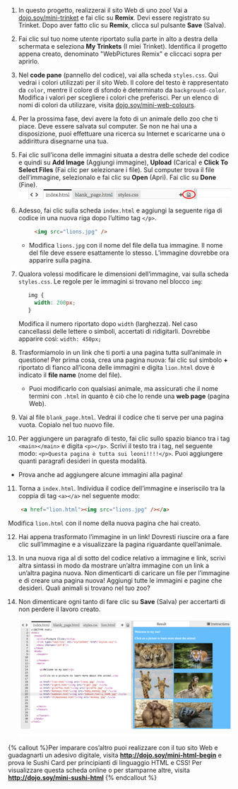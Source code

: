 1. In questo progetto, realizzerai il sito Web di uno zoo! Vai a [dojo.soy/mini-trinket](http://dojo.soy/mini-trinket) e fai clic su **Remix**. Devi essere registrato su Trinket. Dopo aver fatto clic su **Remix**, clicca sul pulsante **Save** (Salva).

2. Fai clic sul tuo nome utente riportato sulla parte in alto a destra della schermata e seleziona **My Trinkets** (I miei Trinket). Identifica il progetto appena creato, denominato "WebPictures Remix" e cliccaci sopra per aprirlo.

3. Nel **code pane** (pannello del codice), vai alla scheda `styles.css`. Qui vedrai i colori utilizzati per il sito Web. Il colore del testo è rappresentato da `color`, mentre il colore di sfondo è determinato da `background-color`. Modifica i valori per scegliere i colori che preferisci. Per un elenco di nomi di colori da utilizzare, visita [dojo.soy/mini-web-colours](http://dojo.soy/mini-web-colours).

4. Per la prossima fase, devi avere la foto di un animale dello zoo che ti piace. Deve essere salvata sul computer. Se non ne hai una a disposizione, puoi effettuare una ricerca su Internet e scaricarne una o addirittura disegnarne una tua.

5. Fai clic sull’icona delle immagini situata a destra delle schede del codice e quindi su **Add Image** (Aggiungi immagine), **Upload** (Carica) e **Click To Select Files** (Fai clic per selezionare i file). Sul computer trova il file dell’immagine, selezionalo e fai clic su **Open** (Apri). Fai clic su **Done** (Fine).   
    ![](TktImageIcon.png)

6. Adesso, fai clic sulla scheda `index.html` e aggiungi la seguente riga di codice in una nuova riga dopo l’ultimo tag `</p>`.

   ```html
        <img src="lions.jpg" />
   ```

   * Modifica `lions.jpg` con il nome del file della tua immagine. Il nome del file deve essere esattamente lo stesso. L’immagine dovrebbe ora apparire sulla pagina.
   
7. Qualora volessi modificare le dimensioni dell’immagine, vai sulla scheda `styles.css`. Le regole per le immagini si trovano nel blocco `img`:
   ```css
      img {
        width: 200px;
      }
   ``` 
   Modifica il numero riportato dopo `width` (larghezza). Nel caso cancellassi delle lettere o simboli, accertati di ridigitarli. Dovrebbe apparire così: `width: 450px;`

8. Trasformiamolo in un link che ti porti a una pagina tutta sull’animale in questione! Per prima cosa, crea una pagina nuova: fai clic sul simbolo **+** riportato di fianco all’icona delle immagini e digita `lion.html` dove è indicato il **file name** (nome del file).
   * Puoi modificarlo con qualsiasi animale, ma assicurati che il nome termini con `.html` in quanto è ciò che lo rende una **web page** (pagina Web).

9. Vai al file `blank_page.html`. Vedrai il codice che ti serve per una pagina vuota. Copialo nel tuo nuovo file.

10. Per aggiungere un paragrafo di testo, fai clic sullo spazio bianco tra i tag `<main></main>` e digita `<p></p>`. Scrivi il testo tra i tag, nel seguente modo: `<p>Questa pagina è tutta sui leoni!!!!</p>`. Puoi aggiungere quanti paragrafi desideri in questa modalità.
   * Prova anche ad aggiungere alcune immagini alla pagina!

11. Torna a `index.html`. Individua il codice dell’immagine e inseriscilo tra la coppia di tag `<a></a>` nel seguente modo:

   ```html
       <a href="lion.html"><img src="lions.jpg" /></a>
   ```
   Modifica `lion.html` con il nome della nuova pagina che hai creato.

12. Hai appena trasformato l’immagine in un link! Dovresti riuscire ora a fare clic sull’immagine e a visualizzare la pagina riguardante quell’animale.

13. In una nuova riga al di sotto del codice relativo a immagine e link, scrivi altra sintassi in modo da mostrare un’altra immagine con un link a un’altra pagina nuova. Non dimenticarti di caricare un file per l’immagine e di creare una pagina nuova! Aggiungi tutte le immagini e pagine che desideri. Quali animali si trovano nel tuo zoo?

14. Non dimenticare ogni tanto di fare clic su **Save** (Salva) per accertarti di non perdere il lavoro creato. ![](whitespace_10_800.png) ![](TktZooExample.png) ![](whitespace_10_800.png)
 
{% callout %}Per imparare cos’altro puoi realizzare con il tuo sito Web e guadagnarti un adesivo digitale, visita <b>http://dojo.soy/mini-html-begin</b> e prova le Sushi Card per principianti di linguaggio HTML e CSS! Per visualizzare questa scheda online o per stamparne altre, visita <b>http://dojo.soy/mini-sushi-html</b> 
{% endcallout %}




